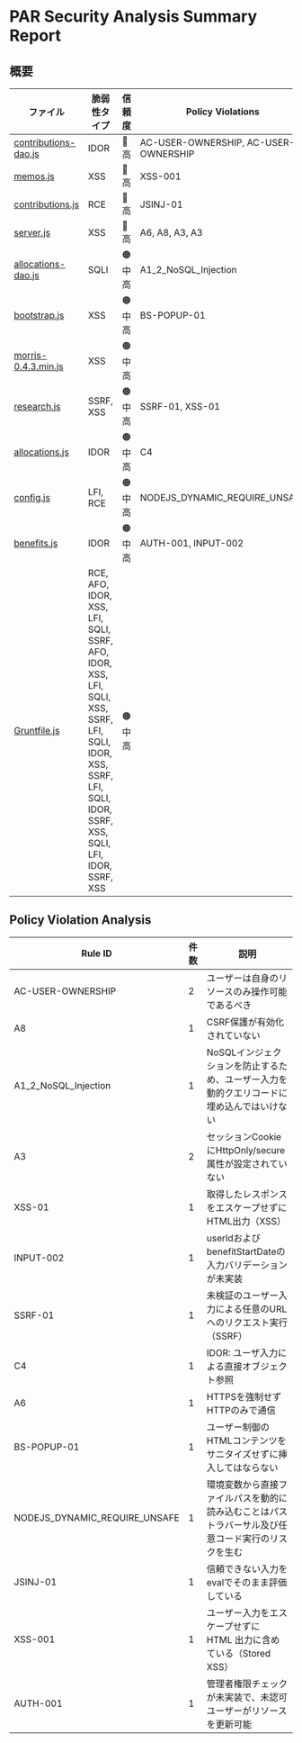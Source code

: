# PAR Security Analysis Summary Report

## 概要

| ファイル | 脆弱性タイプ | 信頼度 | Policy Violations |
|---------|------------|--------|------------------|
| [contributions-dao.js](contributions-dao.js.md) | IDOR | 🔴 高 | AC-USER-OWNERSHIP, AC-USER-OWNERSHIP |
| [memos.js](memos.js.md) | XSS | 🔴 高 | XSS-001 |
| [contributions.js](contributions.js.md) | RCE | 🔴 高 | JSINJ-01 |
| [server.js](server.js.md) | XSS | 🔴 高 | A6, A8, A3, A3 |
| [allocations-dao.js](allocations-dao.js.md) | SQLI | 🟠 中高 | A1_2_NoSQL_Injection |
| [bootstrap.js](bootstrap.js.md) | XSS | 🟠 中高 | BS-POPUP-01 |
| [morris-0.4.3.min.js](morris-0.4.3.min.js.md) | XSS | 🟠 中高 |  |
| [research.js](research.js.md) | SSRF, XSS | 🟠 中高 | SSRF-01, XSS-01 |
| [allocations.js](allocations.js.md) | IDOR | 🟠 中高 | C4 |
| [config.js](config.js.md) | LFI, RCE | 🟠 中高 | NODEJS_DYNAMIC_REQUIRE_UNSAFE |
| [benefits.js](benefits.js.md) | IDOR | 🟠 中高 | AUTH-001, INPUT-002 |
| [Gruntfile.js](Gruntfile.js.md) | RCE, AFO, IDOR, XSS, LFI, SQLI, SSRF, AFO, IDOR, XSS, LFI, SQLI, XSS, SSRF, LFI, SQLI, IDOR, XSS, SSRF, LFI, SQLI, IDOR, SSRF, XSS, SQLI, LFI, IDOR, SSRF, XSS | 🟠 中高 |  |

## Policy Violation Analysis

| Rule ID | 件数 | 説明 |
|---------|------|------|
| AC-USER-OWNERSHIP | 2 | ユーザーは自身のリソースのみ操作可能であるべき |
| A8 | 1 | CSRF保護が有効化されていない |
| A1_2_NoSQL_Injection | 1 | NoSQLインジェクションを防止するため、ユーザー入力を動的クエリコードに埋め込んではいけない |
| A3 | 2 | セッションCookieにHttpOnly/secure属性が設定されていない |
| XSS-01 | 1 | 取得したレスポンスをエスケープせずにHTML出力（XSS） |
| INPUT-002 | 1 | userIdおよびbenefitStartDateの入力バリデーションが未実装 |
| SSRF-01 | 1 | 未検証のユーザー入力による任意のURLへのリクエスト実行（SSRF） |
| C4 | 1 | IDOR: ユーザ入力による直接オブジェクト参照 |
| A6 | 1 | HTTPSを強制せずHTTPのみで通信 |
| BS-POPUP-01 | 1 | ユーザー制御のHTMLコンテンツをサニタイズせずに挿入してはならない |
| NODEJS_DYNAMIC_REQUIRE_UNSAFE | 1 | 環境変数から直接ファイルパスを動的に読み込むことはパストラバーサル及び任意コード実行のリスクを生む |
| JSINJ-01 | 1 | 信頼できない入力をevalでそのまま評価している |
| XSS-001 | 1 | ユーザー入力をエスケープせずに HTML 出力に含めている（Stored XSS） |
| AUTH-001 | 1 | 管理者権限チェックが未実装で、未認可ユーザーがリソースを更新可能 |
